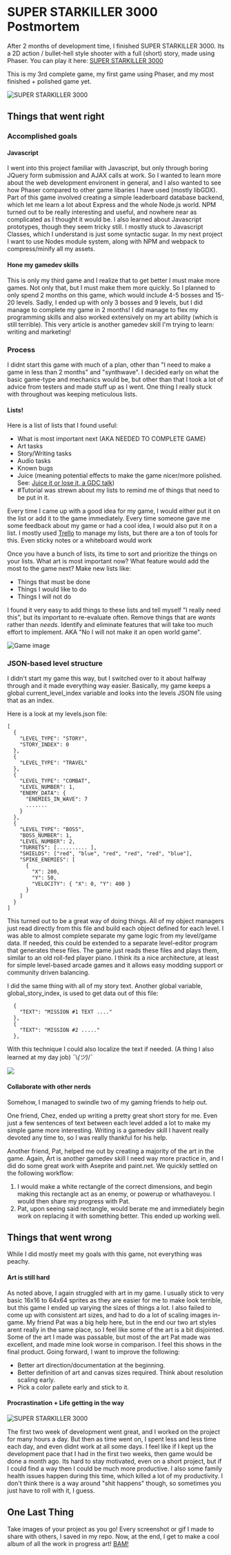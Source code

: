 # SUPER STARKILLER 3000 Postmortem


After 2 months of development time, I finished SUPER STARKILLER 3000. Its a 2D action / bullet-hell style shooter with a full (short) story, made using Phaser. You can play it here: [SUPER STARKILLER 3000](https://super-starkiller-3000.herokuapp.com/)

This is my 3rd complete game, my first game using Phaser, and my most finished + polished game yet.

![SUPER STARKILLER 3000](https://github.com/fahseltc/SUPER-STARKILLER-3000/blob/master/docs/article/title.PNG)

## Things that went right
  
  
### Accomplished goals
#### Javascript
I went into this project familiar with Javascript, but only through boring JQuery form submission and AJAX calls at work. So I wanted to learn more about the web development environent in general, and I also wanted to see how Phaser compared to other game libaries I have used (mostly libGDX). Part of this game involved creating a simple leaderboard database backend, which let me learn a lot about Express and the whole Node.js world. NPM turned out to be really interesting and useful, and nowhere near as complicated as I thought it would be.
I also learned about Javascript prototypes, though they seem tricky still. I mostly stuck to Javascript Classes, which I understand is just some syntactic sugar.
In my next project I want to use Nodes module system, along with NPM and webpack to compress/minify all my assets.

#### Hone my gamedev skills
This is only my third game and I realize that to get better I must make more games. Not only that, but I must make them more quickly. So I planned to only spend 2 months on this game, which would include 4-5 bosses and 15-20 levels. Sadly, I ended up with only 3 bosses and 9 levels, but I did manage to complete my game in 2 months!
I did manage to flex my programming skills and also worked extensively on my art ability (which is still terrible). This very article is another gamedev skill I'm trying to learn: writing and marketing!


### Process
I didnt start this game with much of a plan, other than "I need to make a game in less than 2 months" and "synthwave". I decided early on what the basic game-type and mechanics would be, but other than that I took a lot of advice from testers and made stuff up as I went. One thing I really stuck with throughout was keeping meticulous lists.

#### Lists!
Here is a list of lists that I found useful:
- What is most important next (AKA NEEDED TO COMPLETE GAME)
- Art tasks
- Story/Writing tasks
- Audio tasks
- Known bugs
- Juice (meaning potential effects to make the game nicer/more polished. See: [Juice it or lose it, a GDC talk](https://www.youtube.com/watch?v=Fy0aCDmgnxg))
- #Tutorial was strewn about my lists to remind me of things that need to be put in it.

Every time I came up with a good idea for my game, I would either put it on the list or add it to the game immediately. Every time someone gave me some feedback about my game or had a cool idea, I would also put it on a list. I mostly used [Trello](https://trello.com/) to manage my lists, but there are a ton of tools for this. Even sticky notes or a whiteboard would work

Once you have a bunch of lists, its time to sort and prioritize the things on your lists. What art is most important now? What feature would add the most to the game next? Make new lists like:
- Things that must be done
- Things I would like to do
- Things I will not do

I found it very easy to add things to these lists and tell myself "I really need this", but its important to re-evaluate often. Remove things that are _wants_ rather than _needs_. Identify and eliminate features that will take too much effort to implement. AKA "No I will not make it an open world game".

![Game image](https://github.com/fahseltc/SUPER-STARKILLER-3000/blob/master/docs/article/gameplay_example.PNG)

### JSON-based level structure

I didn't start my game this way, but I switched over to it about halfway through and it made everything way easier. Basically, my game keeps a global current_level_index variable and looks into the levels JSON file using that as an index.

Here is a look at my levels.json file:
```
[
  {
    "LEVEL_TYPE": "STORY",
    "STORY_INDEX": 0
  },
  {
    "LEVEL_TYPE": "TRAVEL"
  },
  {
    "LEVEL_TYPE": "COMBAT",
    "LEVEL_NUMBER": 1,
    "ENEMY_DATA": {
      "ENEMIES_IN_WAVE": 7
      .......
    }
  },
  {
    "LEVEL_TYPE": "BOSS",
    "BOSS_NUMBER": 1,
    "LEVEL_NUMBER": 2,
    "TURRETS": [.......... ],
    "SHIELDS": ["red", "blue", "red", "red", "red", "blue"],
    "SPIKE_ENEMIES": [
      {
        "X": 200,
        "Y": 50,
        "VELOCITY": { "X": 0, "Y": 400 }
      }
    ]
  }
]
```
This turned out to be a great way of doing things. All of my object managers just read directly from this file and build each object defined for each level. I was able to almost complete separate my game logic from my level/game data. If needed, this could be extended to a separate level-editor program that generates these files. The game just reads these files and plays them, similar to an old roll-fed player piano. I think its a nice architecture, at least for simple level-based arcade games and it allows easy modding support or community driven balancing.

I did the same thing with all of my story text. Another global variable, global_story_index, is used to get data out of this file:
```
  {
    "TEXT": "MISSION #1 TEXT ...."
  },
  {
    "TEXT": "MISSION #2 ....."
  },
```
With this technique I could also localize the text if needed. (A thing I also learned at my day job) ¯\\_(ツ)_/¯

![](https://github.com/fahseltc/SUPER-STARKILLER-3000/blob/master/docs/article/story_example.PNG)

#### Collaborate with other nerds
Somehow, I managed to swindle two of my gaming friends to help out.

One friend, Chez, ended up writing a pretty great short story for me. Even just a few sentences of text between each level added a lot to make my simple game more interesting. Writing is a gamedev skill I havent really devoted any time to, so I was really thankful for his help.

Another friend, Pat, helped me out by creating a majority of the art in the game. Again, Art is another gamedev skill I need way more practice in, and I did do some great work with Aseprite and paint.net.
We quickly settled on the following workflow:
1. I would make a white rectangle of the correct dimensions, and begin making this rectangle act as an enemy, or powerup or whathaveyou. I would then share my progress with Pat.
2. Pat, upon seeing said rectangle, would berate me and immediately begin work on replacing it with something better.
This ended up working well.


## Things that went wrong
While I did mostly meet my goals with this game, not everything was peachy.

#### Art is still hard
As noted above, I again struggled with art in my game. I usually stick to very basic 16x16 to 64x64 sprites as they are easier for me to make look terrible, but this game I ended up varying the sizes of things a lot. I also failed to come up with consistent art sizes, and had to do a lot of scaling images in-game.
My friend Pat was a big help here, but in the end our two art styles arent really in the same place, so I feel like some of the art is a bit disjointed. Some of the art I made was passable, but most of the art Pat made was excellent, and made mine look worse in comparison. I feel this shows in the final product.
Going forward, I want to improve the following:
- Better art direction/documentation at the beginning.
- Better definition of art and canvas sizes required. Think about resolution scaling early.
- Pick a color pallete early and stick to it.

#### Procrastination + Life getting in the way
![SUPER STARKILLER 3000](https://github.com/fahseltc/SUPER-STARKILLER-3000/blob/master/docs/article/github_additions.PNG)

The first two week of development went great, and I worked on the project for many hours a day. But then as time went on, I spent less and less time each day, and even didnt work at all some days. I feel like if I kept up the development pace that I had in the first two weeks, then game would be done a month ago. Its hard to stay motivated, even on a short project, but if I could find a way then I could be much more productive.
I also some family health issues happen during this time, which killed a lot of my productivity. I don't think there is a way around "shit happens" though, so sometimes you just have to roll with it, I guess.


## One Last Thing
Take images of your project as you go! Every screenshot or gif I made to share with others, I saved in my repo. Now, at the end, I get to make a cool album of all the work in progress art!  [BAM!](https://imgur.com/a/eTmm9)

